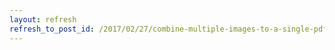 ```yaml
---
layout: refresh
refresh_to_post_id: /2017/02/27/combine-multiple-images-to-a-single-pdf-with-preview-on-mac-os-x
---
```


